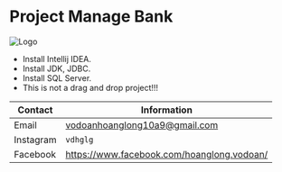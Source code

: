 # Project Manage Bank
![Logo](https://pbs.twimg.com/media/EbrAidsU8AE-pzi.jpg)
- Install Intellij IDEA. 
- Install JDK, JDBC.
- Install SQL Server.
- This is not a drag and drop project!!!

| Contact | Information |
|---------|-------------|
| Email   | vodoanhoanglong10a9@gmail.com|
| Instagram  | `vdhglg`|
| Facebook  | https://www.facebook.com/hoanglong.vodoan/
